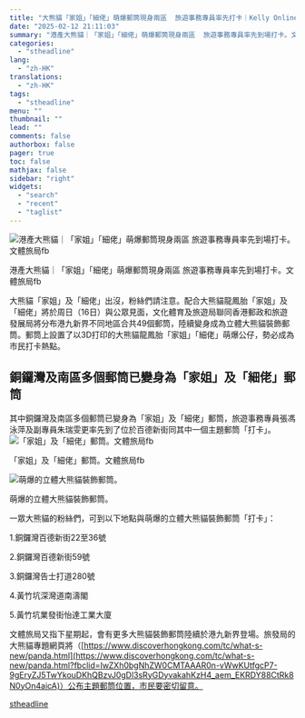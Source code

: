 ```yaml
---
title: "大熊貓「家姐」「細佬」萌爆郵筒現身兩區  旅遊事務專員率先打卡｜Kelly Online"
date: "2025-02-12 21:11:03"
summary: "港產大熊貓｜「家姐」「細佬」萌爆郵筒現身兩區  旅遊事務專員率先到場打卡。文體旅局fb   ..."
categories:
  - "stheadline"
lang:
  - "zh-HK"
translations:
  - "zh-HK"
tags:
  - "stheadline"
menu: ""
thumbnail: ""
lead: ""
comments: false
authorbox: false
pager: true
toc: false
mathjax: false
sidebar: "right"
widgets:
  - "search"
  - "recent"
  - "taglist"
---
```


![港產大熊貓｜「家姐」「細佬」萌爆郵筒現身兩區  旅遊事務專員率先到場打卡。文體旅局fb](https://image.stheadline.com/f/680p0/0x0/100/none/d34233a215c506cc57229afbf62ff9e0/stheadline/inewsmedia/20250212/_2025021221033043862.jpg)

港產大熊貓｜「家姐」「細佬」萌爆郵筒現身兩區 旅遊事務專員率先到場打卡。文體旅局fb




大熊貓「家姐」及「細佬」出沒，粉絲們請注意。配合大熊貓龍鳳胎「家姐」及「細佬」將於周日（16日）與公眾見面，文化體育及旅遊局聯同香港郵政和旅遊發展局將分布港九新界不同地區合共49個郵筒，陸續變身成為立體大熊貓裝飾郵筒。郵筒上設置了以3D打印的大熊貓龍鳳胎「家姐」「細佬」萌爆公仔，勢必成為市民打卡熱點。

銅鑼灣及南區多個郵筒已變身為「家姐」及「細佬」郵筒
-------------------------

其中銅鑼灣及南區多個郵筒已變身為「家姐」及「細佬」郵筒，旅遊事務專員張馮泳萍及副專員朱瑞雯更率先到了位於百德新街同其中一個主題郵筒「打卡」。
 ![「家姐」及「細佬」郵筒。文體旅局fb](https://image.hkhl.hk/f/1024p0/0x0/100/none/29b1f7705bd9e2f6cc312b8e51011d26/2025-02/477176208_584207667785362_2016135237265751016_n.jpg)


「家姐」及「細佬」郵筒。文體旅局fb



 ![萌爆的立體大熊貓裝飾郵筒。](https://image.hkhl.hk/f/1024p0/0x0/100/none/adb7a51218407326c9d59b0fbc3f72f0/2025-02/4_2_6_0.jpg)


萌爆的立體大熊貓裝飾郵筒。




一眾大熊貓的粉絲們，可到以下地點與萌爆的立體大熊貓裝飾郵筒「打卡」：

1.銅鑼灣百德新街22至36號

2.銅鑼灣百德新街59號

3.銅鑼灣告士打道280號

4.黃竹坑深灣道南濤閣

5.黃竹坑業發街怡達工業大廈

文體旅局又指下星期起，會有更多大熊貓裝飾郵筒陸續於港九新界登場。旅發局的大熊貓專題網頁將（[https://www.discoverhongkong.com/tc/what-s-new/panda.html](https://www.discoverhongkong.com/tc/what-s-new/panda.html?fbclid=IwZXh0bgNhZW0CMTAAAR0n-vWwKUtfgcP7-9gEryZJ5TwYkouDKhQBzvJ0gDl3sRyGDyvakahKzH4_aem_EKRDY88CtRk8N0yOn4aicA)）公布主題郵筒位置，市民要密切留意。

[stheadline](https://std.stheadline.com/realtime/article/2052428/即時-港聞-大熊貓-家姐-細佬-萌爆郵筒現身兩區-旅遊事務專員率先打卡-Kelly-Online)
